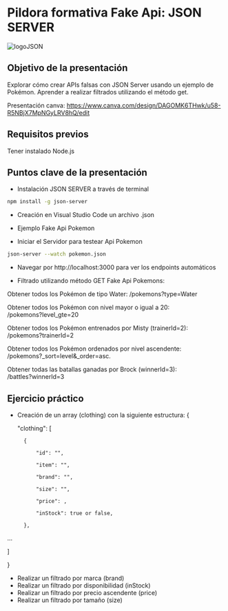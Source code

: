 # Pildora formativa Fake Api: JSON SERVER
![logoJSON](https://miro.medium.com/v2/resize:fit:700/1*o2ATIldynmbje1lV6HN9lg.png)
## Objetivo de la presentación
Explorar cómo crear APIs falsas con JSON Server usando un ejemplo de Pokémon. Aprender a realizar filtrados utilizando el método get.

Presentación canva: https://www.canva.com/design/DAGOMK6THwk/u58-R5NBjX7MpNGyLRV8hQ/edit

## Requisitos previos

Tener instalado Node.js

## Puntos clave de la presentación

- Instalación JSON SERVER a través de terminal
```bash
npm install -g json-server
```

- Creación en Visual Studio Code un archivo .json

- Ejemplo Fake Api Pokemon

- Iniciar el Servidor para testear Api Pokemon

```bash
json-server --watch pokemon.json
```

- Navegar por http://localhost:3000 para ver los endpoints automáticos

- Filtrado utilizando método GET Fake Api Pokemons:

Obtener todos los Pokémon de tipo Water: 
 /pokemons?type=Water

Obtener todos los Pokémon con nivel mayor o igual a 20:  
/pokemons?level_gte=20

Obtener todos los Pokémon entrenados por Misty (trainerId=2):  /pokemons?trainerId=2

Obtener todos los Pokémon ordenados por nivel ascendente:  
/pokemons?_sort=level&_order=asc.

Obtener todas las batallas ganadas por Brock (winnerId=3):  
/battles?winnerId=3

## Ejercicio práctico 
- Creación de un array (clothing) con la siguiente estructura: 
{

    "clothing": [

        {

            "id": "",

            "item": "",

            "brand": "",

            "size": "",

            "price": ,

            "inStock": true or false,

        },

...

]

}

- Realizar un filtrado por marca (brand)
- Realizar un filtrado por disponibilidad (inStock)
- Realizar un filtrado por precio ascendente (price)
- Realizar un filtrado por tamaño (size)
